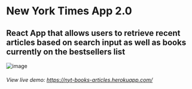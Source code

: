 # New York Times App 2.0

## React App that allows users to retrieve recent articles based on search input as well as books currently on the bestsellers list 

![image](https://user-images.githubusercontent.com/44204853/64646105-e8e2ff80-d3db-11e9-8021-6ac2c623f4ae.png)

###### View live demo: https://nyt-books-articles.herokuapp.com/